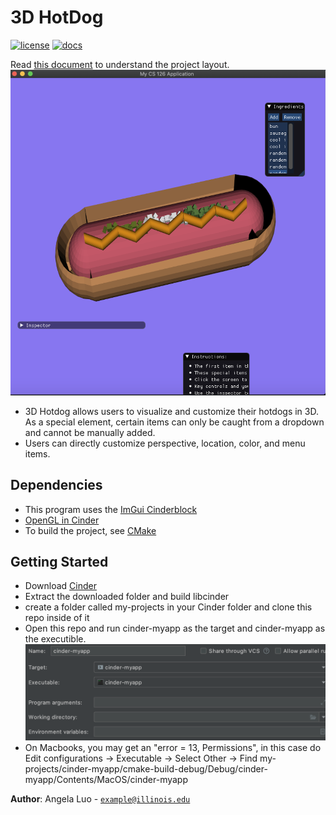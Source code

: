 # 3D HotDog

[![license](https://img.shields.io/badge/license-MIT-green)](LICENSE)
[![docs](https://img.shields.io/badge/docs-yes-brightgreen)](docs/README.md)

Read [this document](https://cliutils.gitlab.io/modern-cmake/chapters/basics/structure.html) to understand the project
layout.
![Hotdog Example](/images/hotdog.png)
- 3D Hotdog allows users to visualize and customize their hotdogs in 3D. As a special element, certain items can only be caught from a dropdown and cannot be manually added. 
- Users can directly customize perspective, location, color, and menu items. 

## Dependencies
- This program uses the [ImGui Cinderblock](https://github.com/simongeilfus/Cinder-ImGui)
- [OpenGL in Cinder](https://libcinder.org/docs/guides/opengl/index.html)
- To build the project, see [CMake](https://cmake.org/download/)


## Getting Started
- Download [Cinder](https://libcinder.org/download)
- Extract the downloaded folder and build libcinder
- create a folder called my-projects in your Cinder folder and clone this repo inside of it
- Open this repo and run cinder-myapp as the target and cinder-myapp as the executible. 
![View on CLion](/images/cinder-myapp.png)
- On Macbooks, you may get an "error = 13, Permissions", in this case do 
Edit configurations -> Executable -> Select Other -> Find my-projects/cinder-myapp/cmake-build-debug/Debug/cinder-myapp/Contents/MacOS/cinder-myapp


**Author**: Angela Luo - [`example@illinois.edu`](mailto:angelal6@illinois.edu)
